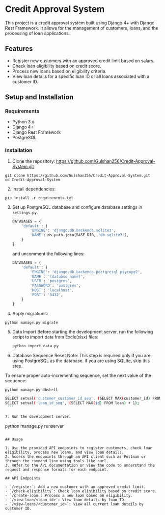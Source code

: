
# Credit Approval System

This project is a credit approval system built using Django 4+ with Django Rest Framework. It allows for the management of customers, loans, and the processing of loan applications.

## Features

- Register new customers with an approved credit limit based on salary.
- Check loan eligibility based on credit score.
- Process new loans based on eligibility criteria.
- View loan details for a specific loan ID or all loans associated with a customer ID.

## Setup and Installation

### Requirements

- Python 3.x
- Django 4+
- Django Rest Framework
- PostgreSQL

### Installation

1. Clone the repository: https://github.com/Gulshan256/Credit-Approval-System.git

```
git clone https://github.com/Gulshan256/Credit-Approval-System.git
cd Credit-Approval-System
```

2. Install dependencies:

```
pip install -r requirements.txt
```

3. Set up PostgreSQL database and configure database settings in `settings.py`.

   ```python
   DATABASES = {
       'default': {
           'ENGINE': 'django.db.backends.sqlite3',
           'NAME': os.path.join(BASE_DIR, 'db.sqlite3'),
       }
   }
   ```

   and uncomment the following lines:

   ```python
   DATABASES = {
       'default': {
           'ENGINE': 'django.db.backends.postgresql_psycopg2',
           'NAME': '(databse name)',
           'USER': 'postgres',
           'PASSWORD': 'postgres',
           'HOST': 'localhost',
           'PORT': '5432',
       }
   }
   ```

4. Apply migrations:

```
python manage.py migrate
```

5. Data Import
   Before starting the development server, run the following script to import data from Excle(xlsx) files:
  
   ```bash
   python import_data.py

   ```

6.  Database Sequence Reset Note: This step is required only if you are using PostgreSQL as the database. If you are using SQLite, skip this step.

  To ensure proper auto-incrementing sequence, set the next value of the sequence:
  
   ```bash
   python manage.py dbshell
   ```
   ```bash
   SELECT setval('customer_customer_id_seq', (SELECT MAX(customer_id) FROM customer) + 1);
   SELECT setval('loan_id_seq', (SELECT MAX(id) FROM loan) + 1); 
    ```

7. Run the development server:

```
python manage.py runserver
```

## Usage

1. Use the provided API endpoints to register customers, check loan eligibility, process new loans, and view loan details.
2. Access the endpoints through an API client such as Postman or through the command line using tools like curl.
3. Refer to the API documentation or view the code to understand the request and response formats for each endpoint.

## API Endpoints

- `/register`: Add a new customer with an approved credit limit.
- `/check-eligibility`: Check loan eligibility based on credit score.
- `/create-loan`: Process a new loan based on eligibility.
- `/view-loan/<loan_id>`: View loan details by loan ID.
- `/view-loans/<customer_id>`: View all current loan details by customer ID.


